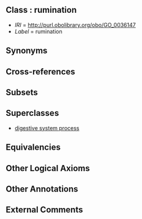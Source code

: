 
## Class : rumination

 * *IRI* = http://purl.obolibrary.org/obo/GO_0036147
 * *Label* = rumination

## Synonyms


## Cross-references


## Subsets


## Superclasses

 * [digestive system process](../../GO/00/GO_0022600.md)

## Equivalencies


## Other Logical Axioms


## Other Annotations


## External Comments

